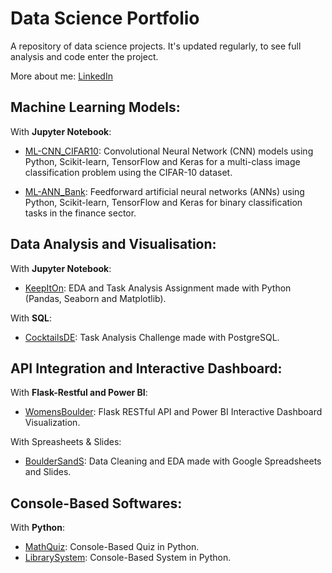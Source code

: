 # Data Science Portfolio

A repository of data science projects. It's updated regularly, to see full analysis and code enter the project.

More about me: [LinkedIn](https://www.linkedin.com/in/nicolecdressler/)

## Machine Learning Models:

With <strong>Jupyter Notebook</strong>:

  * [ML-CNN_CIFAR10](https://github.com/ndressler/Data_Science_Portfolio/tree/main/ML-CNN_CIFAR10): Convolutional Neural Network (CNN) models using Python, Scikit-learn, TensorFlow and Keras for a multi-class image classification problem using the CIFAR-10 dataset.

  * [ML-ANN_Bank](https://github.com/ndressler/Data_Science_Portfolio/tree/main/ML-CNN_CIFAR10): Feedforward artificial neural networks (ANNs) using Python, Scikit-learn, TensorFlow and Keras for binary classification tasks in the finance sector.

## Data Analysis and Visualisation:

With <strong>Jupyter Notebook</strong>:

  * [KeepItOn](https://github.com/ndressler/Data_Science_Portfolio/tree/main/KeepItOn): EDA and Task Analysis Assignment made with Python (Pandas, Seaborn and Matplotlib).

With <strong>SQL</strong>:

  * [CocktailsDE](https://github.com/ndressler/Data_Science_Portfolio/tree/main/Cocktails_SQL_Analysis): Task Analysis Challenge made with PostgreSQL.

## API Integration and Interactive Dashboard:

With <strong>Flask-Restful and Power BI</strong>:

  * [WomensBoulder](https://github.com/ndressler/Data_Science_Portfolio/tree/main/WomensBoulder): Flask RESTful API and Power BI Interactive Dashboard Visualization.

With Spreasheets & Slides:

  * [BoulderSandS](https://github.com/ndressler/Data_Science_Portfolio/tree/main/BoulderSandS): Data Cleaning and EDA made with Google Spreadsheets and Slides.

## Console-Based Softwares:

With <strong>Python</strong>:

  * [MathQuiz](https://github.com/ndressler/Data_Science_Portfolio/tree/main/MathQuiz): Console-Based Quiz in Python.
  * [LibrarySystem](https://github.com/ndressler/Data_Science_Portfolio/tree/main/LibrarySystem): Console-Based System in Python.
